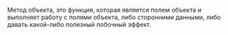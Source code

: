 Метод объекта, это функция, которая является полем объекта и выполняет работу с полями объекта, либо сторонними данными, либо давать какой-либо полезный побочный эффект.
